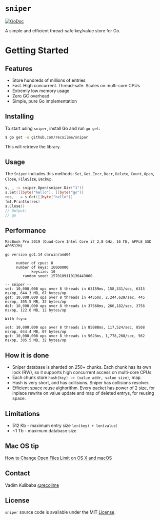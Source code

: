 # `sniper`

[![GoDoc](https://img.shields.io/badge/api-reference-blue.svg?style=flat-square)](https://godoc.org/github.com/recoilme/sniper)

A simple and efficient thread-safe key/value store for Go.


# Getting Started

## Features

* Store hundreds of millions of entries
* Fast. High concurrent. Thread-safe. Scales on multi-core CPUs
* Extremly low memory usage
* Zero GC overhead
* Simple, pure Go implementation

## Installing

To start using `sniper`, install Go and run `go get`:

```sh
$ go get -u github.com/recoilme/sniper
```

This will retrieve the library.

## Usage

The `Sniper` includes this methods:
`Set`, `Get`, `Incr`, `Decr`, `Delete`, `Count`, `Open`, `Close`, `FileSize`, `Backup`.

```go
s, _ := sniper.Open(sniper.Dir("1"))
s.Set([]byte("hello"), []byte("go"))
res, _ = s.Get([]byte("hello"))
fmt.Println(res)
s.Close()
// Output:
// go
```

## Performance

```
MacBook Pro 2019 (Quad-Core Intel Core i7 2,8 GHz, 16 ГБ, APPLE SSD AP0512M)

go version go1.14 darwin/amd64

     number of cpus: 8
     number of keys: 10000000
            keysize: 10
        random seed: 1570109110136449000

-- sniper --
set: 10,000,000 ops over 8 threads in 63159ms, 158,331/sec, 6315 ns/op, 644.3 MB, 67 bytes/op
get: 10,000,000 ops over 8 threads in 4455ms, 2,244,629/sec, 445 ns/op, 305.5 MB, 32 bytes/op
del: 10,000,000 ops over 8 threads in 37568ms, 266,182/sec, 3756 ns/op, 122.8 MB, 12 bytes/op

With fsync

set: 10,000,000 ops over 8 threads in 85088ms, 117,524/sec, 8508 ns/op, 644.4 MB, 67 bytes/op
get: 10,000,000 ops over 8 threads in 5623ms, 1,778,268/sec, 562 ns/op, 305.5 MB, 32 bytes/op
```

## How it is done

* Sniper database is sharded on 250+ chunks. Each chunk has its own lock (RW), so it supports high concurrent access on multi-core CPUs.
* Each chunk store `hash(key) -> (value addr, value size)`, map. 
* Hash is very short, and has collisions. Sniper has collisions resolver.
* Efficient space reuse alghorithm. Every packet has power of 2 size, for inplace rewrite on value update and map of deleted entrys, for reusing space.

## Limitations

* 512 Kb - maximum entry size `len(key) + len(value)`
* ~1 Tb - maximum database size

## Mac OS tip

[How to Change Open Files Limit on OS X and macOS](https://gist.github.com/tombigel/d503800a282fcadbee14b537735d202c)

## Contact

Vadim Kulibaba [@recoilme](https://github.com/recoilme)

## License

`sniper` source code is available under the MIT [License](/LICENSE).